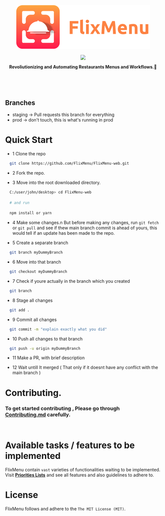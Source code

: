 <a href="https://httpS://twitter.com/flixxmenu"><p align="center">
<img src="https://github.com/FlixMenu/FlixMenu-web/blob/prod/logo.png?raw=true"/>
</p></a>

<a href=""><p align="center">
<img align="center"
src="https://img.shields.io/twitter/follow/flixxmenu?logo=twitter&style=for-the-badge&color=0891b2&labelColor=1c1917"
/>
</p></a>

<p align="center">
  <strong>Revoliutionizing and Automating Restaurants Menus and Workflows.🚀</strong>
</p>

</br>
</br>
</br>

## Branches

- staging -> Pull requests this branch for everything
- prod -> don't touch, this is what's running in prod

# Quick Start

- 1 Clone the repo

```bash
  git clone https://github.com/FlixMenu/FlixMenu-web.git
```
- 2 Fork the repo.

- 3 Move into the root downloaded directory.

```bash
  C:/user/john/desktop> cd FlixMenu-web

  # and run 

  npm install or yarn
```

- 4 Make some changes.n But before making any changes, run `git fetch` or `git pull` and see if thew main branch commit is ahead of yours, this would tell if an update has been made to the repo.

- 5 Create a separate branch

```bash
  git branch myDummyBranch
```

- 6 Move into that branch

```bash
  git checkout myDummyBranch
```

- 7 Check if youre actually in the branch which you created

```bash
  git branch
```

- 8 Stage all changes

```bash
  git add .
```

- 9 Commit all changes

```bash
  git commit -m "explain exactly what you did"
```

- 10 Push all changes to that branch

```bash
  git push -u origin myDummyBranch
```

- 11 Make a PR, with brief description

- 12 Wait untill It merged ( That only if it doesnt have any conflict with the main branch )


# Contributing.

### To get started contributing , Please go through [Contributing.md](https://github.com/FlixMenu/FlixMenu-web/blob/staging/Contributing.md) carefully.

</br>

# Available tasks / features to be implemented

FlixMenu contain `vast` varieties of functionalities waiting to be implemented. Visit **[Priorities Lists](https://github.com/FlixMenu/FlixMenu-web/issues/20)** and see all features and also guidelines to adhere to.

# License

FlixMenu follows and adhere to the `The MIT License (MIT)`.